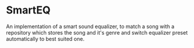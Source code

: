 # SmartEQ
An implementation of a smart sound equalizer, to match a song with a repository which stores the song and it's genre and switch equalizer preset automatically to best suited one.
